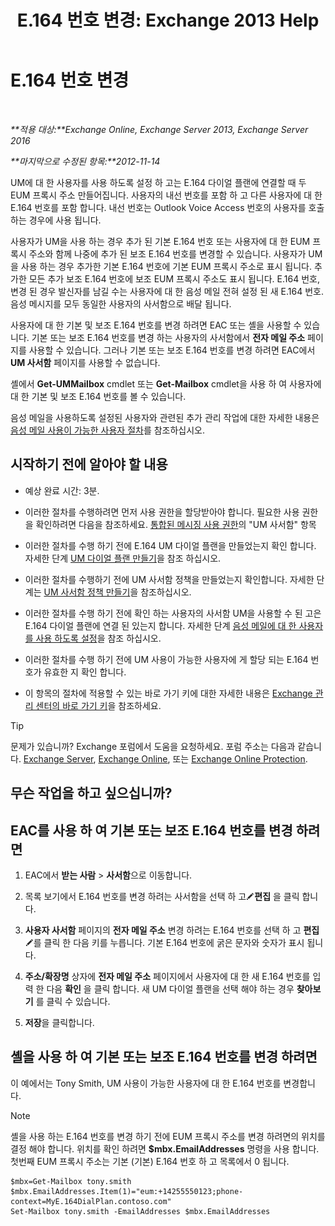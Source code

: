 ﻿---
title: 'E.164 번호 변경: Exchange 2013 Help'
TOCTitle: E.164 번호 변경
ms:assetid: 2a3da11b-bb9b-4d4d-9238-6a1a47ef63f2
ms:mtpsurl: https://technet.microsoft.com/ko-kr/library/Dd335162(v=EXCHG.150)
ms:contentKeyID: 50555955
ms.date: 05/22/2018
mtps_version: v=EXCHG.150
ms.translationtype: MT
---

# E.164 번호 변경

 

_**적용 대상:**Exchange Online, Exchange Server 2013, Exchange Server 2016_

_**마지막으로 수정된 항목:**2012-11-14_

UM에 대 한 사용자를 사용 하도록 설정 하 고는 E.164 다이얼 플랜에 연결할 때 두 EUM 프록시 주소 만들어집니다. 사용자의 내선 번호를 포함 하 고 다른 사용자에 대 한 E.164 번호를 포함 합니다. 내선 번호는 Outlook Voice Access 번호의 사용자를 호출 하는 경우에 사용 됩니다.

사용자가 UM을 사용 하는 경우 추가 된 기본 E.164 번호 또는 사용자에 대 한 EUM 프록시 주소와 함께 나중에 추가 된 보조 E.164 번호를 변경할 수 있습니다. 사용자가 UM을 사용 하는 경우 추가한 기본 E.164 번호에 기본 EUM 프록시 주소로 표시 됩니다. 추가한 모든 추가 보조 E.164 번호에 보조 EUM 프록시 주소도 표시 됩니다. E.164 번호, 변경 된 경우 발신자를 남길 수는 사용자에 대 한 음성 메일 전혀 설정 된 새 E.164 번호. 음성 메시지를 모두 동일한 사용자의 사서함으로 배달 됩니다.

사용자에 대 한 기본 및 보조 E.164 번호를 변경 하려면 EAC 또는 셸을 사용할 수 있습니다. 기본 또는 보조 E.164 번호를 변경 하는 사용자의 사서함에서 **전자 메일 주소** 페이지를 사용할 수 있습니다. 그러나 기본 또는 보조 E.164 번호를 변경 하려면 EAC에서 **UM 사서함** 페이지를 사용할 수 없습니다.

셸에서 **Get-UMMailbox** cmdlet 또는 **Get-Mailbox** cmdlet을 사용 하 여 사용자에 대 한 기본 및 보조 E.164 번호를 볼 수 있습니다.

음성 메일을 사용하도록 설정된 사용자와 관련된 추가 관리 작업에 대한 자세한 내용은 [음성 메일 사용이 가능한 사용자 절차](voice-mail-enabled-user-procedures-exchange-2013-help.md)를 참조하십시오.

## 시작하기 전에 알아야 할 내용

  - 예상 완료 시간: 3분.

  - 이러한 절차를 수행하려면 먼저 사용 권한을 할당받아야 합니다. 필요한 사용 권한을 확인하려면 다음을 참조하세요. [통합된 메시징 사용 권한](unified-messaging-permissions-exchange-2013-help.md)의 "UM 사서함" 항목

  - 이러한 절차를 수행 하기 전에 E.164 UM 다이얼 플랜을 만들었는지 확인 합니다. 자세한 단계 [UM 다이얼 플랜 만들기](create-a-um-dial-plan-exchange-2013-help.md)을 참조 하십시오.

  - 이러한 절차를 수행하기 전에 UM 사서함 정책을 만들었는지 확인합니다. 자세한 단계는 [UM 사서함 정책 만들기](create-a-um-mailbox-policy-exchange-2013-help.md)을 참조하십시오.

  - 이러한 절차를 수행 하기 전에 확인 하는 사용자의 사서함 UM을 사용할 수 된 고은 E.164 다이얼 플랜에 연결 된 있는지 합니다. 자세한 단계 [음성 메일에 대 한 사용자를 사용 하도록 설정](enable-a-user-for-voice-mail-exchange-2013-help.md)을 참조 하십시오.

  - 이러한 절차를 수행 하기 전에 UM 사용이 가능한 사용자에 게 할당 되는 E.164 번호가 유효한 지 확인 합니다.

  - 이 항목의 절차에 적용할 수 있는 바로 가기 키에 대한 자세한 내용은 [Exchange 관리 센터의 바로 가기 키](keyboard-shortcuts-in-the-exchange-admin-center-exchange-online-protection-help.md)을 참조하세요.


> [!TIP]
> 문제가 있습니까? Exchange 포럼에서 도움을 요청하세요. 포럼 주소는 다음과 같습니다. <A href="https://go.microsoft.com/fwlink/p/?linkid=60612">Exchange Server</A>, <A href="https://go.microsoft.com/fwlink/p/?linkid=267542">Exchange Online</A>, 또는 <A href="https://go.microsoft.com/fwlink/p/?linkid=285351">Exchange Online Protection</A>.



## 무슨 작업을 하고 싶으십니까?

## EAC를 사용 하 여 기본 또는 보조 E.164 번호를 변경 하려면

1.  EAC에서 **받는 사람** \> **사서함**으로 이동합니다.

2.  목록 보기에서 E.164 번호를 변경 하려는 사서함을 선택 하 고![편집 아이콘](images/JJ218640.6f53ccb2-1f13-4c02-bea0-30690e6ea71d(EXCHG.150).gif "편집 아이콘")**편집** 을 클릭 합니다.

3.  **사용자 사서함** 페이지의 **전자 메일 주소** 변경 하려는 E.164 번호를 선택 하 고 **편집**![편집 아이콘](images/JJ218640.6f53ccb2-1f13-4c02-bea0-30690e6ea71d(EXCHG.150).gif "편집 아이콘")를 클릭 한 다음 키를 누릅니다. 기본 E.164 번호에 굵은 문자와 숫자가 표시 됩니다.

4.  **주소/확장명** 상자에 **전자 메일 주소** 페이지에서 사용자에 대 한 새 E.164 번호를 입력 한 다음 **확인** 을 클릭 합니다. 새 UM 다이얼 플랜을 선택 해야 하는 경우 **찾아보기** 를 클릭 수 있습니다.

5.  **저장**을 클릭합니다.

## 셸을 사용 하 여 기본 또는 보조 E.164 번호를 변경 하려면

이 예에서는 Tony Smith, UM 사용이 가능한 사용자에 대 한 E.164 번호를 변경합니다.


> [!NOTE]
> 셸을 사용 하는 E.164 번호를 변경 하기 전에 EUM 프록시 주소를 변경 하려면의 위치를 결정 해야 합니다. 위치를 확인 하려면 <STRONG>$mbx.EmailAddresses</STRONG> 명령을 사용 합니다. 첫번째 EUM 프록시 주소는 기본 (기본) E.164 번호 하 고 목록에서 0 됩니다.



    $mbx=Get-Mailbox tony.smith
    $mbx.EmailAddresses.Item(1)="eum:+14255550123;phone-context=MyE.164DialPlan.contoso.com"
    Set-Mailbox tony.smith -EmailAddresses $mbx.EmailAddresses


